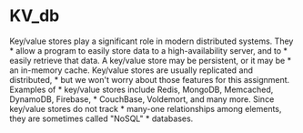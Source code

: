 # KV_db
Key/value stores play a significant role in modern distributed systems.  They  * allow a program to easily store data to a high-availability server, and to  * easily retrieve that data.  A key/value store may be persistent, or it may be  * an in-memory cache.  Key/value stores are usually replicated and distributed,  * but we won't worry about those features for this assignment.  Examples of   * key/value stores include Redis, MongoDB, Memcached, DynamoDB, Firebase,   * CouchBase, Voldemort, and many more.  Since key/value stores do not track   * many-one relationships among elements, they are sometimes called "NoSQL"  * databases.

